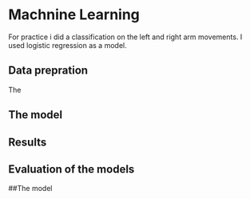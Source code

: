 # Machnine Learning

For practice i did a classification on the left and right arm movements. I used logistic regression as a model.

## Data prepration

The 

## The model

## Results


## Evaluation of the models


##The model
